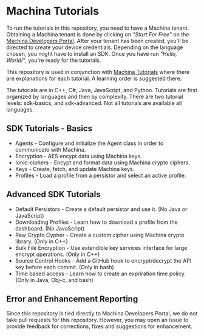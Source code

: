 # Machina Tutorials
To run the tutorials in this repository, you need to have a Machina tenant. Obtaining a Machina tenant is done by clicking on *"Start For Free"* on the [Machina Developers Portal](https://ionic.com/developers). After your tenant has been created, you'll be directed to create your device credentials. Depending on the language chosen, you might have to install an SDK.  Once you have run *"Hello, World!"*, you're ready for the tutorials.

This repository is used in conjunction with [Machina Tutorials](https://dev.ionic.com/tutorials) where there are explanations for each tutorial.  A learning order is suggested there.

The tutorials are in C++, C#, Java, JavaScript, and Python. Tutorials are first organized by
languages and then by complexity.  There are two tutorial levels: sdk-basics, and sdk-advanced.
Not all tutorials are available all languages.

## SDK Tutorials - Basics

* Agents - Configure and initialize the Agent class in order to communicate with Machina.
* Encryption - AES encypt data using Machina keys.
* Ionic-ciphers - Encypt and format data using Machina crypto ciphers.
* Keys - Create, fetch, and update Machina keys.
* Profiles - Load a profile from a persistor and select an active profile.

## Advanced SDK Tutorials

* Default Persistors - Create a default persistor and use it. (No Java or JavaScript)
* Downloading Profiles - Learn how to download a profile from the dashboard. (No JavaScript)
* Raw Crypto Cypher - Create a custom cipher using Machina crypto library. (Only in C++)
* Bulk File Encryption - Use extendible key services interface for large encrypt operations.  (Only in C++)
* Source Control Hooks - Add a GitHub hook to encrypt/decrypt the API key before each commit. (Only in bash)
* Time based access - Learn how to create an expriration time policy.  (Only in Java, Obj-c, and bash)

## Error and Enhancement Reporting
Since this repository is tied directly to Machina Developers Portal, we do not take pull requests for this repository. However, you may open an issue to provide feedback for corrections, fixes and suggestions for enhancement.
